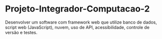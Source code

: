 # Projeto-Integrador-Computacao-2
Desenvolver um software com framework web que utilize banco de dados, script web (JavaScript), nuvem, uso de API, acessibilidade, controle de versão e testes. 

